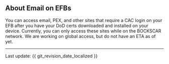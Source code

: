 ## About Email on EFBs  
You can access email, PEX, and other sites that require a CAC login on your EFB after you have your DoD certs downloaded and installed on your device. Currently, you can only access these sites while on the BOCKSCAR network. We are working on global access, but do not have an ETA as of yet. 

---

Last update: {{ git_revision_date_localized }}